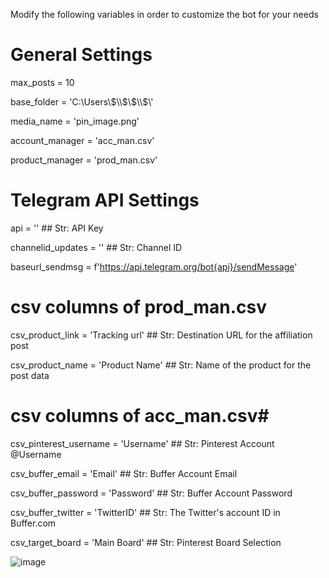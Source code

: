 Modify the following variables in order to customize the bot for your needs

# General Settings

max_posts = 10

base_folder = 'C:\\Users\\$\\$\\$\\$\\'

media_name = 'pin_image.png'

account_manager = 'acc_man.csv'

product_manager = 'prod_man.csv'

# Telegram API Settings

api = '' ## Str: API Key

channelid_updates = '' ## Str: Channel ID

baseurl_sendmsg = f'https://api.telegram.org/bot{api}/sendMessage'

# csv columns of prod_man.csv
csv_product_link = 'Tracking url' ## Str: Destination URL for the affiliation post

csv_product_name = 'Product Name' ## Str: Name of the product for the post data

# csv columns of acc_man.csv#
csv_pinterest_username = 'Username' ## Str: Pinterest Account @Username

csv_buffer_email = 'Email'     ## Str: Buffer Account Email

csv_buffer_password = 'Password' ## Str: Buffer Account Password

csv_buffer_twitter = 'TwitterID' ## Str: The Twitter's account ID in Buffer.com

csv_target_board = 'Main Board' ## Str: Pinterest Board Selection

![image](https://github.com/def-SpaceBar/BufferUpLoader/assets/96818328/18fdc0dc-7185-43b8-b3fa-9413cdab4a65)
